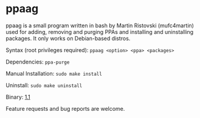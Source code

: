 # ppaag
ppaag is a small program written in bash by Martin Ristovski (mufc4martin) used for adding, removing and purging PPAs and installing and uninstalling packages. It only works on Debian-based distros.

Syntax (root privileges required):
``` ppaag <option> <ppa> <packages> ```

Dependencies:
``` ppa-purge ```

Manual Installation:
``` sudo make install ```

Uninstall:
``` sudo make uninstall ```

Binary:
[1.1](https://github.com/mufc4martin/ppaag/releases/download/1.1/ppaag_1.1-1.deb)

Feature requests and bug reports are welcome.

